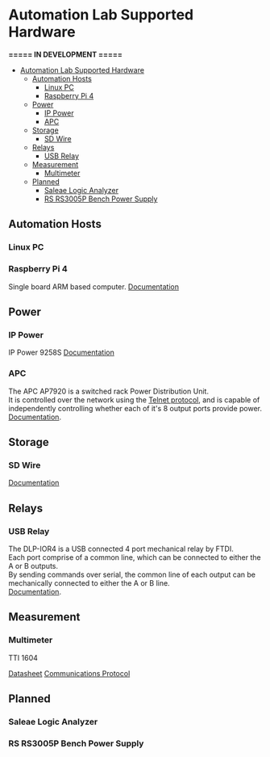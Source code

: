 # Automation Lab Supported Hardware
**===== IN DEVELOPMENT =====**

- [Automation Lab Supported Hardware](#automation-lab-supported-hardware)
  - [Automation Hosts](#automation-hosts)
    - [Linux PC](#linux-pc)
    - [Raspberry Pi 4](#raspberry-pi-4)
  - [Power](#power)
    - [IP Power](#ip-power)
    - [APC](#apc)
  - [Storage](#storage)
    - [SD Wire](#sd-wire)
  - [Relays](#relays)
    - [USB Relay](#usb-relay)
  - [Measurement](#measurement)
    - [Multimeter](#multimeter)
  - [Planned](#planned)
    - [Saleae Logic Analyzer](#saleae-logic-analyzer)
    - [RS RS3005P Bench Power Supply](#rs-rs3005p-bench-power-supply)

## Automation Hosts
### Linux PC
### Raspberry Pi 4
Single board ARM based computer. 
[Documentation](https://www.raspberrypi.org/products/raspberry-pi-4-model-b/specifications/)

## Power
### IP Power
IP Power 9258S
[Documentation](http://www.aviosys.com/downloads/manuals/power/9258S-T-SP-TP%20manual%20-V5.01.pdf)

### APC
The APC AP7920 is a switched rack Power Distribution Unit.  
It is controlled over the network using the [Telnet protocol](https://en.wikipedia.org/wiki/Telnet), and is capable of independently controlling whether each of it's 8 output ports provide power.  
[Documentation](http://www.apc.com/salestools/ASTE-6Z6K56/ASTE-6Z6K56_R0_EN.pdf).

## Storage
### SD Wire
[Documentation](https://wiki.tizen.org/SDWire)

## Relays
### USB Relay
The DLP-IOR4 is a USB connected 4 port mechanical relay by FTDI.  
Each port comprise of a common line, which can be connected to either the A or B outputs.  
By sending commands over serial, the common line of each output can be mechanically connected to either the A or B line.  
[Documentation](http://www.ftdichip.com/Support/Documents/DataSheets/DLP/dlp-ior4-ds-v12.pdf).

## Measurement
### Multimeter
TTI 1604

[Datasheet](http://www.farnell.com/datasheets/306488.pdf)
[Communications Protocol](https://docs-emea.rs-online.com/webdocs/001c/0900766b8001c784.pdf)

## Planned
### Saleae Logic Analyzer
### RS RS3005P Bench Power Supply
